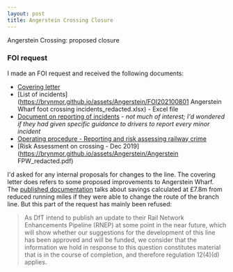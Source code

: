 ```yaml
---
layout: post
title: Angerstein Crossing Closure
---
```


Angerstein Crossing: proposed closure

### FOI request

I made an FOI request and received the following documents:
- [Covering letter](https://brynmor.github.io/assets/Angerstein/FOI202100801.pdf)
- [List of incidents](https://brynmor.github.io/assets/Angerstein/FOI202100801 Angerstein Wharf foot crossing incidents_redacted.xlsx) - Excel file
- [Document on reporting of incidents](https://brynmor.github.io/assets/Angerstein/NR_L3_INV_3001_902.pdf) - _not much of interest; I'd wondered if they had given specific guidance to drivers to report every minor incident_
- [Operating procedure - Reporting and risk assessing railway crime](https://brynmor.github.io/assets/Angerstein/NR_L3_OPS_045_4.11.pdf)
- [Risk Assessment on crossing - Dec 2019](https://brynmor.github.io/assets/Angerstein/Angerstein FPW_redacted.pdf)


I'd asked for any internal proposals for changes to the line. The covering letter does refers to some proposed improvements to Angerstein Wharf. The [published documentation](https://cdn.networkrail.co.uk/wp-content/uploads/2018/06/South-East-Kent-route-study-print-version.pdf#page=82) talks about savings calculated at £7.8m from reduced running miles if they were able to change the route of the branch line. But this part of the request has mainly been refused:

>As DfT intend to publish an update to their Rail Network Enhancements Pipeline (RNEP) at some point in the near future, which will show whether our suggestions for the development of this line has been approved and will be funded, we consider that the information we hold in response to this question constitutes material that is in the course of completion, and therefore regulation 12(4)(d) applies.
